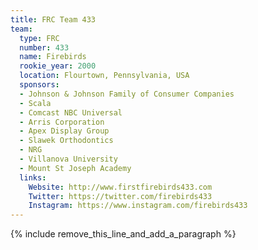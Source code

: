 ```yaml
---
title: FRC Team 433
team:
  type: FRC
  number: 433
  name: Firebirds
  rookie_year: 2000
  location: Flourtown, Pennsylvania, USA
  sponsors:
  - Johnson & Johnson Family of Consumer Companies
  - Scala
  - Comcast NBC Universal
  - Arris Corporation
  - Apex Display Group
  - Slawek Orthodontics
  - NRG
  - Villanova University
  - Mount St Joseph Academy
  links:
    Website: http://www.firstfirebirds433.com
    Twitter: https://twitter.com/firebirds433
    Instagram: https://www.instagram.com/firebirds433
---
```


{% include remove_this_line_and_add_a_paragraph %}